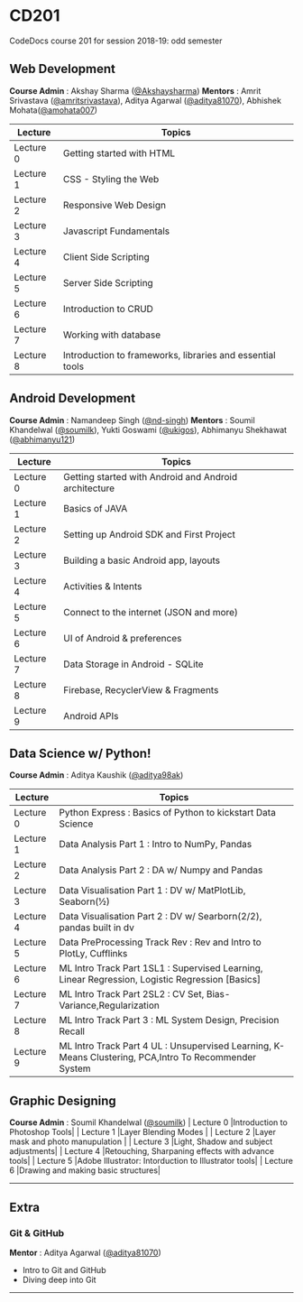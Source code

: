 

# CD201
CodeDocs course 201 for session 2018-19: odd semester

## Web Development
**Course Admin** : Akshay Sharma ([@Akshaysharma](https://github.com/akshaysharma2277)) 
**Mentors** : Amrit Srivastava ([@amritsrivastava](https://github.com/amritsrivastava)), Aditya Agarwal ([@aditya81070](https://github.com/aditya81070)), Abhishek Mohata([@amohata007](https://github.com/amohata007)) 

| Lecture | Topics | 
| ----- | ----- | 
| Lecture 0 | Getting started with HTML | 
| Lecture 1 | CSS - Styling the Web | 
| Lecture 2 | Responsive Web Design | 
| Lecture 3 | Javascript Fundamentals | 
| Lecture 4 | Client Side Scripting | 
| Lecture 5 | Server Side Scripting | 
| Lecture 6 | Introduction to CRUD | 
| Lecture 7 | Working with database |
| Lecture 8 | Introduction to frameworks, libraries and essential tools |

## Android Development
**Course Admin** : Namandeep Singh ([@nd-singh](https://github.com/nd-singh))
**Mentors** : Soumil Khandelwal ([@soumilk](https://github.com/soumilk)), Yukti Goswami ([@ukigos](https://github.com/ukigos)), Abhimanyu Shekhawat ([@abhimanyu121](https://github.com/abhimanyu121))

| Lecture | Topics | 
| ----- | ----- |
| Lecture 0 |Getting started with Android and Android architecture | 
| Lecture 1 | Basics of JAVA |
| Lecture 2 | Setting up Android SDK and First Project | 
| Lecture 3 | Building a basic Android app, layouts|
| Lecture 4 | Activities & Intents|
| Lecture 5 | Connect to the internet (JSON and more)|
| Lecture 6 | UI of Android & preferences |
| Lecture 7 | Data Storage in Android - SQLite |
| Lecture 8 | Firebase, RecyclerView & Fragments | 
| Lecture 9 | Android APIs  | 

## Data Science w/ Python!
**Course Admin** : Aditya Kaushik ([@aditya98ak](https://github.com/aditya98ak)) 

| Lecture | Topics | 
| ----- | ----- |
| Lecture 0 |Python Express : Basics of Python to kickstart Data Science| 
| Lecture 1 | Data Analysis Part 1 : Intro to NumPy, Pandas |
| Lecture 2 | Data Analysis Part 2 : DA w/ Numpy and Pandas | 
| Lecture 3 | Data Visualisation Part 1 : DV w/ MatPlotLib, Seaborn(½)| 
| Lecture 4 | Data Visualisation Part 2 : DV w/ Searborn(2/2), pandas built in dv |
| Lecture 5 | Data PreProcessing Track Rev : Rev and Intro to PlotLy, Cufflinks |
| Lecture 6 | ML Intro Track Part 1SL1 : Supervised Learning, Linear Regression, Logistic Regression [Basics] | 
| Lecture 7 |ML Intro Track Part 2SL2 : CV Set, Bias-Variance,Regularization| 
| Lecture 8 |ML Intro Track Part 3 : ML System Design, Precision Recall | 
| Lecture 9 |ML Intro Track Part 4 UL : Unsupervised Learning, K-Means Clustering, PCA,Intro To Recommender System| 

## Graphic Designing
**Course Admin** : Soumil Khandelwal ([@soumilk](https://github.com/soumilk))
| Lecture 0 |Introduction to Photoshop Tools| 
| Lecture 1 |Layer Blending Modes |
| Lecture 2 |Layer mask and photo manupulation | 
| Lecture 3 |Light, Shadow and subject adjustments| 
| Lecture 4 |Retouching, Sharpaning effects with advance tools|
| Lecture 5 |Adobe Illustrator: Intorduction to Illustrator tools|
| Lecture 6 |Drawing and making basic structures| 



-----

## Extra

### Git & GitHub 
**Mentor** : Aditya Agarwal ([@aditya81070](https://github.com/aditya81070))
- Intro to Git and GitHub 
- Diving deep into Git 

-----






